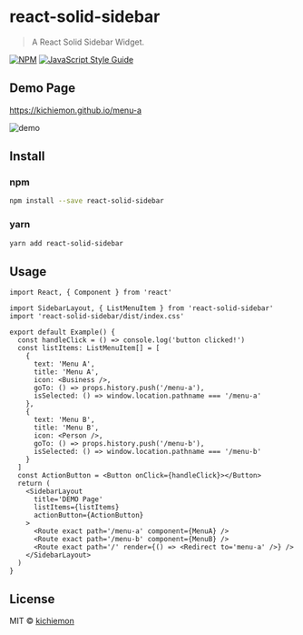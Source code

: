 # react-solid-sidebar

> A React Solid Sidebar Widget.

[![NPM](https://img.shields.io/npm/v/react-solid-sidebar.svg)](https://www.npmjs.com/package/react-solid-sidebar) [![JavaScript Style Guide](https://img.shields.io/badge/code_style-standard-brightgreen.svg)](https://standardjs.com)

## Demo Page

https://kichiemon.github.io/menu-a

![demo](https://user-images.githubusercontent.com/7911520/86148041-12207800-bb35-11ea-9148-1a8508a0c66e.gif)


## Install

### npm
```bash
npm install --save react-solid-sidebar
```

### yarn
```bash
yarn add react-solid-sidebar
```

## Usage

```tsx
import React, { Component } from 'react'

import SidebarLayout, { ListMenuItem } from 'react-solid-sidebar'
import 'react-solid-sidebar/dist/index.css'

export default Example() {
  const handleClick = () => console.log('button clicked!')
  const listItems: ListMenuItem[] = [
    {
      text: 'Menu A',
      title: 'Menu A',
      icon: <Business />,
      goTo: () => props.history.push('/menu-a'),
      isSelected: () => window.location.pathname === '/menu-a'
    },
    {
      text: 'Menu B',
      title: 'Menu B',
      icon: <Person />,
      goTo: () => props.history.push('/menu-b'),
      isSelected: () => window.location.pathname === '/menu-b'
    }
  ]
  const ActionButton = <Button onClick={handleClick}></Button>
  return (
    <SidebarLayout
      title='DEMO Page'
      listItems={listItems}
      actionButton={ActionButton}
    >
      <Route exact path='/menu-a' component={MenuA} />
      <Route exact path='/menu-b' component={MenuB} />
      <Route exact path='/' render={() => <Redirect to='menu-a' />} />
    </SidebarLayout>
  )
}
```

## License

MIT © [kichiemon](https://github.com/kichiemon)
